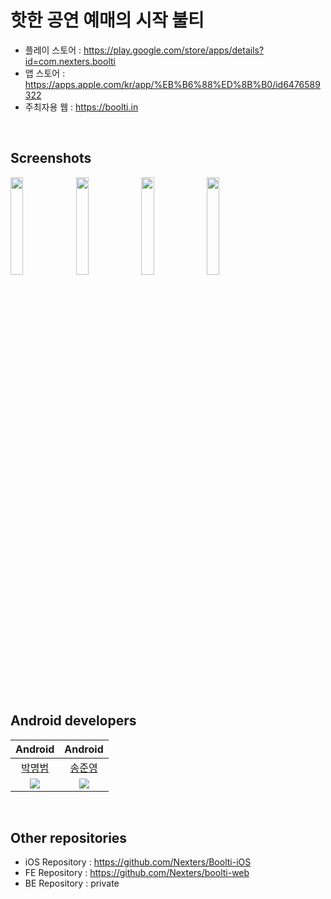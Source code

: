 # 핫한 공연 예매의 시작 불티

- 플레이 스토어 : https://play.google.com/store/apps/details?id=com.nexters.boolti 
- 앱 스토어 : https://apps.apple.com/kr/app/%EB%B6%88%ED%8B%B0/id6476589322 
- 주최자용 웹 : https://boolti.in

</br>

## Screenshots
<img width=20% src="https://github.com/Nexters/Boolti/assets/35232655/1720adc2-80aa-46aa-a079-cdf23bfd8a01">
<img width=20% src="https://github.com/Nexters/Boolti/assets/35232655/b218b684-7022-49a9-9b97-308d4d7a942b">
<img width=20% src="https://github.com/Nexters/Boolti/assets/35232655/bc784377-ec05-4d28-b578-1c638d2cd5b5">
<img width=20% src="https://github.com/Nexters/Boolti/assets/35232655/d080d5e0-e979-4e66-94f8-dcd8d49d3d78">  

</br></br>

## Android developers

|Android|Android|
|:---:|:---:|
|[박명범](https://github.com/mangbaam)|[송준영](https://github.com/HamBP)|
|<img src="https://github.com/mangbaam.png?size=144">|<img src="https://github.com/HamBP.png?size=144">|

</br>

## Other repositories
- iOS Repository : https://github.com/Nexters/Boolti-iOS
- FE Repository : https://github.com/Nexters/boolti-web
- BE Repository : private
